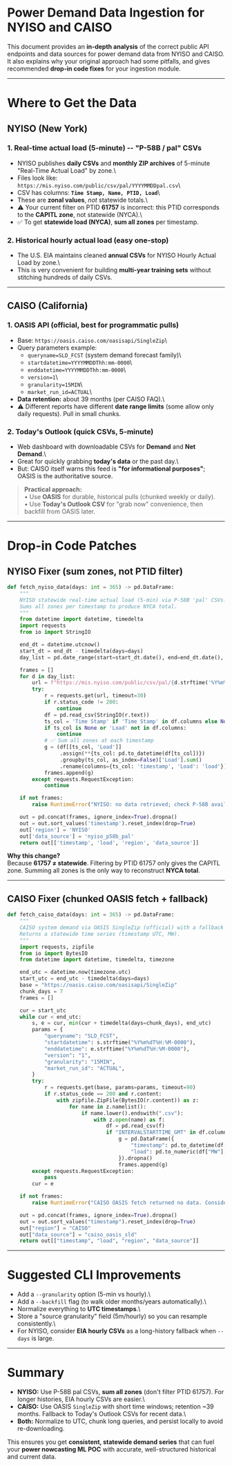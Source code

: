# Power Demand Data Ingestion for NYISO and CAISO

This document provides an **in-depth analysis** of the correct public
API endpoints and data sources for power demand data from NYISO and
CAISO. It also explains why your original approach had some pitfalls,
and gives recommended **drop-in code fixes** for your ingestion module.

------------------------------------------------------------------------

# Where to Get the Data

## NYISO (New York)

### 1. Real-time actual load (5-minute) -- "P-58B / pal" CSVs

-   NYISO publishes **daily CSVs** and **monthly ZIP archives** of
    5-minute "Real-Time Actual Load" by zone.\
-   Files look like:\
    `https://mis.nyiso.com/public/csv/pal/YYYYMMDDpal.csv`\
-   CSV has columns: **`Time Stamp, Name, PTID, Load`**\
-   These are **zonal values**, *not* statewide totals.\
-   ⚠️ Your current filter on PTID **61757** is incorrect: this PTID
    corresponds to the **CAPITL zone**, not statewide (NYCA).\
-   ✅ To get **statewide load (NYCA)**, **sum all zones** per
    timestamp.

### 2. Historical hourly actual load (easy one-stop)

-   The U.S. EIA maintains cleaned **annual CSVs** for NYISO Hourly
    Actual Load by zone.\
-   This is very convenient for building **multi-year training sets**
    without stitching hundreds of daily CSVs.

------------------------------------------------------------------------

## CAISO (California)

### 1. OASIS API (official, best for programmatic pulls)

-   Base: `https://oasis.caiso.com/oasisapi/SingleZip`\
-   Query parameters example:
    -   `queryname=SLD_FCST` (system demand forecast family)\
    -   `startdatetime=YYYYMMDDThh:mm-0000`\
    -   `enddatetime=YYYYMMDDThh:mm-0000`\
    -   `version=1`\
    -   `granularity=15MIN`\
    -   `market_run_id=ACTUAL`\
-   **Data retention:** about 39 months (per CAISO FAQ).\
-   ⚠️ Different reports have different **date range limits** (some
    allow only daily requests). Pull in small chunks.

### 2. Today's Outlook (quick CSVs, 5-minute)

-   Web dashboard with downloadable CSVs for **Demand** and **Net
    Demand**.\
-   Great for quickly grabbing **today's data** or the past day.\
-   But: CAISO itself warns this feed is **"for informational
    purposes"**; OASIS is the authoritative source.

> **Practical approach:**\
> • Use **OASIS** for durable, historical pulls (chunked weekly or
> daily).\
> • Use **Today's Outlook CSV** for "grab now" convenience, then
> backfill from OASIS later.

------------------------------------------------------------------------

# Drop-in Code Patches

## NYISO Fixer (sum zones, not PTID filter)

``` python
def fetch_nyiso_data(days: int = 365) -> pd.DataFrame:
    """
    NYISO statewide real-time actual load (5-min) via P-58B 'pal' CSVs.
    Sums all zones per timestamp to produce NYCA total.
    """
    from datetime import datetime, timedelta
    import requests
    from io import StringIO

    end_dt = datetime.utcnow()
    start_dt = end_dt - timedelta(days=days)
    day_list = pd.date_range(start=start_dt.date(), end=end_dt.date(), freq="D", tz="UTC")

    frames = []
    for d in day_list:
        url = f"https://mis.nyiso.com/public/csv/pal/{d.strftime('%Y%m%d')}pal.csv"
        try:
            r = requests.get(url, timeout=30)
            if r.status_code != 200:
                continue
            df = pd.read_csv(StringIO(r.text))
            ts_col = 'Time Stamp' if 'Time Stamp' in df.columns else None
            if ts_col is None or 'Load' not in df.columns:
                continue
            # ✅ Sum all zones at each timestamp
            g = (df[[ts_col, 'Load']]
                 .assign(**{ts_col: pd.to_datetime(df[ts_col])})
                 .groupby(ts_col, as_index=False)['Load'].sum()
                 .rename(columns={ts_col: 'timestamp', 'Load': 'load'}))
            frames.append(g)
        except requests.RequestException:
            continue

    if not frames:
        raise RuntimeError("NYISO: no data retrieved; check P-58B availability or date range.")

    out = pd.concat(frames, ignore_index=True).dropna()
    out = out.sort_values('timestamp').reset_index(drop=True)
    out['region'] = 'NYISO'
    out['data_source'] = 'nyiso_p58b_pal'
    return out[['timestamp', 'load', 'region', 'data_source']]
```

**Why this change?**\
Because **61757 ≠ statewide**. Filtering by PTID 61757 only gives the
CAPITL zone. Summing all zones is the only way to reconstruct **NYCA
total**.

------------------------------------------------------------------------

## CAISO Fixer (chunked OASIS fetch + fallback)

``` python
def fetch_caiso_data(days: int = 365) -> pd.DataFrame:
    """
    CAISO system demand via OASIS SingleZip (official) with a fallback to Today's Outlook CSV.
    Returns a statewide time series (timestamp UTC, MW).
    """
    import requests, zipfile
    from io import BytesIO
    from datetime import datetime, timedelta, timezone

    end_utc = datetime.now(timezone.utc)
    start_utc = end_utc - timedelta(days=days)
    base = "https://oasis.caiso.com/oasisapi/SingleZip"
    chunk_days = 7
    frames = []

    cur = start_utc
    while cur < end_utc:
        s, e = cur, min(cur + timedelta(days=chunk_days), end_utc)
        params = {
            "queryname": "SLD_FCST",
            "startdatetime": s.strftime("%Y%m%dT%H:%M-0000"),
            "enddatetime": e.strftime("%Y%m%dT%H:%M-0000"),
            "version": "1",
            "granularity": "15MIN",
            "market_run_id": "ACTUAL",
        }
        try:
            r = requests.get(base, params=params, timeout=90)
            if r.status_code == 200 and r.content:
                with zipfile.ZipFile(BytesIO(r.content)) as z:
                    for name in z.namelist():
                        if name.lower().endswith(".csv"):
                            with z.open(name) as f:
                                df = pd.read_csv(f)
                                if "INTERVALSTARTTIME_GMT" in df.columns and "MW" in df.columns:
                                    g = pd.DataFrame({
                                        "timestamp": pd.to_datetime(df["INTERVALSTARTTIME_GMT"]),
                                        "load": pd.to_numeric(df["MW"], errors="coerce")
                                    }).dropna()
                                    frames.append(g)
        except requests.RequestException:
            pass
        cur = e

    if not frames:
        raise RuntimeError("CAISO OASIS fetch returned no data. Consider Today's Outlook CSV.")

    out = pd.concat(frames, ignore_index=True).dropna()
    out = out.sort_values("timestamp").reset_index(drop=True)
    out["region"] = "CAISO"
    out["data_source"] = "caiso_oasis_sld"
    return out[["timestamp", "load", "region", "data_source"]]
```

------------------------------------------------------------------------

# Suggested CLI Improvements

-   Add a `--granularity` option (5-min vs hourly).\
-   Add a `--backfill` flag (to walk older months/years automatically).\
-   Normalize everything to **UTC timestamps**.\
-   Store a "source granularity" field (5m/hourly) so you can resample
    consistently.\
-   For NYISO, consider **EIA hourly CSVs** as a long-history fallback
    when `--days` is large.

------------------------------------------------------------------------

# Summary

-   **NYISO:** Use P-58B pal CSVs, **sum all zones** (don't filter PTID
    61757). For longer histories, EIA hourly CSVs are easier.\
-   **CAISO:** Use OASIS `SingleZip` with short time windows; retention
    \~39 months. Fallback to Today's Outlook CSVs for recent data.\
-   **Both:** Normalize to UTC, chunk long queries, and persist locally
    to avoid re-downloading.

This ensures you get **consistent, statewide demand series** that can
fuel your **power nowcasting ML POC** with accurate, well-structured
historical and current data.
